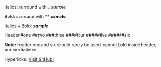 Italics: surround with _
 _sample_

Bold: surround with **
 **sample**
 
Italics + Bold:
 **_sample_**

Header
 #one
 ##two
 ###three
 ####four
 #####five
 ######six
 
**Note:** header one and six should rarely be used, cannot bold inside header, but can italicize

Hyperlinks: [Visit GitHub!](www.github.com)



